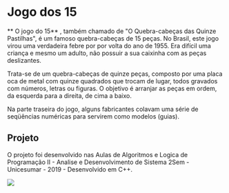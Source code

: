 # Jogo dos 15

** O jogo do 15** , também chamado de "O Quebra-cabeças das Quinze Pastilhas", é um famoso quebra-cabeças de 15 peças. No Brasil, este jogo virou uma verdadeira febre por por volta do ano de 1955. Era difícil uma criança e mesmo um adulto, não possuir a sua caixinha com as peças deslizantes.

Trata-se de um quebra-cabeças de quinze peças, composto por uma placa oca de metal com quinze quadrados que trocam de lugar, todos gravados com números, letras ou figuras. O objetivo é arranjar as peças em ordem, da esquerda para a direita, de cima a baixo.

Na parte traseira do jogo, alguns fabricantes colavam uma série de seqüências numéricas para servirem como modelos (guias).

## Projeto
O projeto foi desenvolvido nas Aulas de Algoritmos e Logica de Programação II - Analise e Desenvolvimento de Sistema 2Sem - Unicesumar - 2019 - Desenvolvido em C++.

![](https://upload.wikimedia.org/wikipedia/commons/4/40/Sam_Loyd_-_The_14-15_Puzzle_in_Puzzleland.jpg)